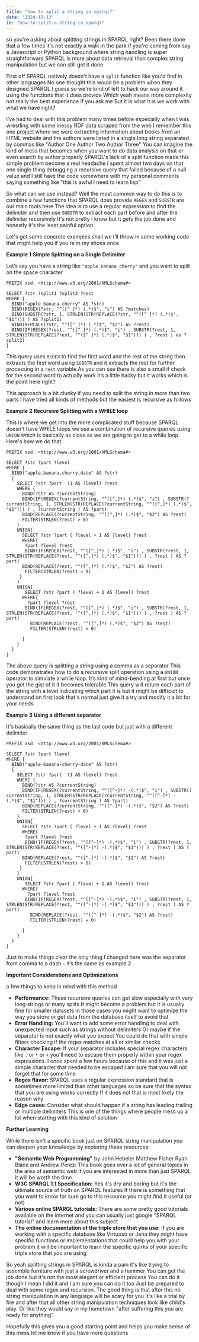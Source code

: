 ```yaml
---
title: "how to split a string in sparql?"
date: "2024-12-13"
id: "how-to-split-a-string-in-sparql"
---
```


 so you're asking about splitting strings in SPARQL right? Been there done that a few times it's not exactly a walk in the park if you're coming from say a Javascript or Python background where string handling is super straightforward SPARQL is more about data retrieval than complex string manipulation but we can still get it done

First off SPARQL natively doesn't have a `split` function like you'd find in other languages No one thought this would be a problem when they designed SPARQL I guess so we're kind of left to hack our way around it using the functions that it does provide Which yeah means more complexity not really the best experience if you ask me But it is what it is we work with what we have right?

I’ve had to deal with this problem many times before especially when I was wrestling with some messy RDF data scraped from the web I remember this one project where we were extracting information about books from an HTML website and the authors were listed in a single long string separated by commas like "Author One Author Two Author Three" You can imagine the kind of mess that becomes when you want to do data analysis on that or even search by author properly SPARQL's lack of a split function made this simple problem become a real headache I spent almost two days on that one single thing debugging a recursive query that failed because of a null value and I still have the code somewhere with my personal comments saying something like "this is awful I need to learn lisp"

So what can we use instead? Well the most common way to do this is to combine a few functions that SPARQL does provide `REGEX` and `SUBSTR` are our main tools here The idea is to use a regular expression to find the delimiter and then use `SUBSTR` to extract each part before and after the delimiter recursively It's not pretty I know but it gets the job done and honestly it's the least painful option

Let's get some concrete examples shall we I’ll throw in some working code that might help you if you're in my shoes once

**Example 1 Simple Splitting on a Single Delimiter**

Let’s say you have a string like `"apple banana cherry"` and you want to split on the space character

```sparql
PREFIX xsd: <http://www.w3.org/2001/XMLSchema#>

SELECT ?str ?split1 ?split2 ?rest
WHERE {
  BIND("apple banana cherry" AS ?str)
  BIND(REGEX(?str, "^([^ ]*) (.*)$", "i") AS ?matches)
  BIND(SUBSTR(?str, 1, STRLEN(STR(REPLACE(?str, "^([^ ]*) (.*)$", "$1"))) ) AS ?split1)
  BIND(REPLACE(?str, "^([^ ]*) (.*)$", "$2") AS ?rest)
  BIND(IF(REGEX(?rest, "^([^ ]*) (.*)$", "i") , SUBSTR(?rest, 1, STRLEN(STR(REPLACE(?rest, "^([^ ]*) (.*)$", "$1"))) ) , ?rest ) as ?split2)
}
```

This query uses `REGEX` to find the first word and the rest of the string then extracts the first word using `SUBSTR` and it extracts the rest for further processing in a `rest` variable As you can see there is also a small if check for the second word to actually work it’s a little hacky but it works which is the point here right?

This approach is a bit clunky if you need to split the string in more than two parts I have tried all kinds of methods but the easiest is recursive as follows

**Example 2 Recursive Splitting with a WHILE loop**

This is where we get into the more complicated stuff because SPARQL doesn't have WHILE loops we use a combination of recursive queries using `UNION` which is basically as close as we are going to get to a while loop. Here's how we do that

```sparql
PREFIX xsd: <http://www.w3.org/2001/XMLSchema#>

SELECT ?str ?part ?level
WHERE {
  BIND("apple,banana,cherry,date" AS ?str)
  {
    SELECT ?str ?part  (1 AS ?level) ?rest
    WHERE {
      BIND(?str AS ?currentString)
      BIND(IF(REGEX(?currentString, "^([^,]*) (.*)$", "i") , SUBSTR(?currentString, 1, STRLEN(STR(REPLACE(?currentString, "^([^,]*) (.*)$", "$1"))) ) , ?currentString ) AS ?part)
      BIND(REPLACE(?currentString, "^([^,]*) (.*)$", "$2") AS ?rest)
      FILTER(STRLEN(?rest) > 0)
    }
    UNION{
      SELECT ?str ?part ( ?level + 1 AS ?level) ?rest
      WHERE{
       ?part ?level ?rest
       BIND(IF(REGEX(?rest, "^([^,]*) (.*)$", "i") , SUBSTR(?rest, 1, STRLEN(STR(REPLACE(?rest, "^([^,]*) (.*)$", "$1"))) ) , ?rest ) AS ?part)
      BIND(REPLACE(?rest, "^([^,]*) (.*)$", "$2") AS ?rest)
       FILTER(STRLEN(?rest) > 0)
     }
    }
    UNION{
       SELECT ?str ?part ( ?level + 1 AS ?level) ?rest
      WHERE{
        ?part ?level ?rest
       BIND(IF(REGEX(?rest, "^([^,]*) (.*)$", "i") , SUBSTR(?rest, 1, STRLEN(STR(REPLACE(?rest, "^([^,]*) (.*)$", "$1"))) ) , ?rest ) AS ?part)
         BIND(REPLACE(?rest, "^([^,]*) (.*)$", "$2") AS ?rest)
         FILTER(STRLEN(?rest) = 0)

      }
    }
  }
}
```

The above query is splitting a string using a comma as a separator This code demonstrates how to do a recursive split operation using a `UNION` operator to simulate a while loop. It’s kind of mind-bending at first but once you get the gist of it it becomes tolerable This query will return each part of the string with a level indicating which part it is but it might be difficult to understand on first look that's normal just give it a try and modify it a bit for your needs

**Example 3 Using a different separator**

It's basically the same thing as the last code but just with a different delimiter

```sparql
PREFIX xsd: <http://www.w3.org/2001/XMLSchema#>

SELECT ?str ?part ?level
WHERE {
  BIND("apple-banana-cherry-date" AS ?str)
  {
    SELECT ?str ?part  (1 AS ?level) ?rest
    WHERE {
      BIND(?str AS ?currentString)
      BIND(IF(REGEX(?currentString, "^([^-]*) -(.*)$", "i") , SUBSTR(?currentString, 1, STRLEN(STR(REPLACE(?currentString, "^([^-]*) -(.*)$", "$1"))) ) , ?currentString ) AS ?part)
      BIND(REPLACE(?currentString, "^([^-]*) -(.*)$", "$2") AS ?rest)
      FILTER(STRLEN(?rest) > 0)
    }
    UNION{
      SELECT ?str ?part ( ?level + 1 AS ?level) ?rest
      WHERE{
       ?part ?level ?rest
       BIND(IF(REGEX(?rest, "^([^-]*) -(.*)$", "i") , SUBSTR(?rest, 1, STRLEN(STR(REPLACE(?rest, "^([^-]*) -(.*)$", "$1"))) ) , ?rest ) AS ?part)
      BIND(REPLACE(?rest, "^([^-]*) -(.*)$", "$2") AS ?rest)
       FILTER(STRLEN(?rest) > 0)
     }
    }
    UNION{
       SELECT ?str ?part ( ?level + 1 AS ?level) ?rest
      WHERE{
        ?part ?level ?rest
       BIND(IF(REGEX(?rest, "^([^-]*) -(.*)$", "i") , SUBSTR(?rest, 1, STRLEN(STR(REPLACE(?rest, "^([^-]*) -(.*)$", "$1"))) ) , ?rest ) AS ?part)
         BIND(REPLACE(?rest, "^([^-]*) -(.*)$", "$2") AS ?rest)
         FILTER(STRLEN(?rest) = 0)

      }
    }
  }
}
```

Just to make things clear the only thing I changed here was the separator from comma to a dash `-` it’s the same as example 2

**Important Considerations and Optimizations**

 a few things to keep in mind with this method

*   **Performance:** These recursive queries can get slow especially with very long strings or many splits It might become a problem but it is usually fine for smaller datasets in those cases you might want to optimize the way you store or get data from the database itself to avoid that
*   **Error Handling:** You'll want to add some error handling to deal with unexpected input such as strings without delimiters Or maybe if the separator is not exactly what you expect You could do that with simple filters checking if the regex matches at all or similar checks
*   **Character Escape:** If your separator includes special regex characters like `.` or `*` or `+` you'll need to escape them properly within your regex expressions. I once spent a few hours because of this and it was just a simple character that needed to be escaped I am sure that you will not forget that for some time
*   **Regex flavor:** SPARQL uses a regular expression standard that is sometimes more limited than other languages so be sure that the syntax that you are using works correctly If it does not that is most likely the reason why
*   **Edge cases:** Consider what should happen if a string has leading trailing or multiple delimiters This is one of the things where people mess up a lot when starting with this kind of solution

**Further Learning**

While there isn't a specific book just on SPARQL string manipulation you can deepen your knowledge by exploring these resources:

*   **"Semantic Web Programming"** by John Hebeler Matthew Fisher Ryan Blace and Andrew Perez: This book goes over a lot of general topics in the area of semantic web if you are interested in more than just SPARQL it will be worth the time
*   **W3C SPARQL 1.1 Specification:** Yes it's dry and boring but it's the ultimate source of truth on SPARQL features If there is something that you want to know for sure go to this resource you might find it useful (or not)
*   **Various online SPARQL tutorials:** There are some pretty good tutorials available on the internet and you can usually just google "SPARQL tutorial" and learn more about this subject
*   **The online documentation of the triple store that you use:** if you are working with a specific database like Virtuoso or Jena they might have specific functions or implementations that could help you with your problem it will be important to learn the specific quirks of your specific triple store that you are using

So yeah splitting strings in SPARQL is kinda a pain it's like trying to assemble furniture with just a screwdriver and a hammer You can get the job done but it's not the most elegant or efficient process You can do it though I mean I did it and I am sure you can do it too Just be prepared to deal with some regex and recursion. The good thing is that after this no string manipulation in any language will be scary for you It's like a trial by fire and after that all other string manipulation techniques look like child's play. Or like they would say in my hometown "after suffering this you are ready for anything".

Hopefully this gives you a good starting point and helps you make sense of this mess let me know if you have more questions

